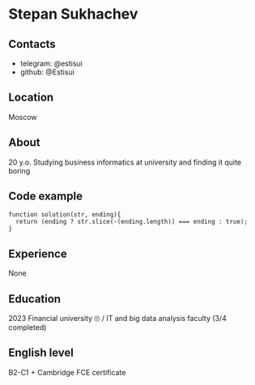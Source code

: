 # Stepan Sukhachev

## Contacts
* telegram: @estisui
* github: @Estisui

## Location
Moscow

## About
20 y.o. Studying business informatics at university and  finding it quite boring

## Code example
```
function solution(str, ending){
  return (ending ? str.slice(-(ending.length)) === ending : true);
}
```

## Experience
None

## Education
2023 Financial university 🙄 / IT and big data analysis faculty (3/4 completed)

## English level
B2-C1 + Cambridge FCE certificate